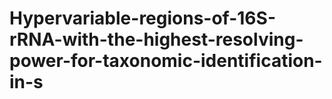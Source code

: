 # Hypervariable-regions-of-16S-rRNA-with-the-highest-resolving-power-for-taxonomic-identification-in-s